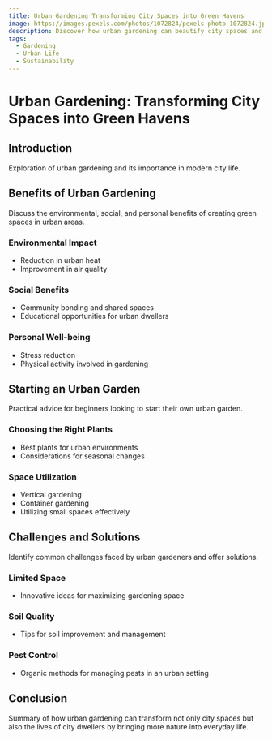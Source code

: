```yaml
---
title: Urban Gardening Transforming City Spaces into Green Havens
image: https://images.pexels.com/photos/1072824/pexels-photo-1072824.jpeg?auto=compress&cs=tinysrgb&w=1260&h=750&dpr=2
description: Discover how urban gardening can beautify city spaces and provide sustainable food sources.
tags:
  - Gardening
  - Urban Life
  - Sustainability
---
```


# Urban Gardening: Transforming City Spaces into Green Havens

## Introduction
Exploration of urban gardening and its importance in modern city life.

## Benefits of Urban Gardening
Discuss the environmental, social, and personal benefits of creating green spaces in urban areas.

### Environmental Impact
- Reduction in urban heat
- Improvement in air quality

### Social Benefits
- Community bonding and shared spaces
- Educational opportunities for urban dwellers

### Personal Well-being
- Stress reduction
- Physical activity involved in gardening

## Starting an Urban Garden
Practical advice for beginners looking to start their own urban garden.

### Choosing the Right Plants
- Best plants for urban environments
- Considerations for seasonal changes

### Space Utilization
- Vertical gardening
- Container gardening
- Utilizing small spaces effectively

## Challenges and Solutions
Identify common challenges faced by urban gardeners and offer solutions.

### Limited Space
- Innovative ideas for maximizing gardening space

### Soil Quality
- Tips for soil improvement and management

### Pest Control
- Organic methods for managing pests in an urban setting

## Conclusion
Summary of how urban gardening can transform not only city spaces but also the lives of city dwellers by bringing more nature into everyday life.
